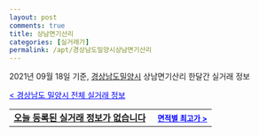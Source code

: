 ```yaml
---
layout: post
comments: true
title: 상남면기산리
categories: [실거래가]
permalink: /apt/경상남도밀양시상남면기산리
---
```


2021년 09월 18일 기준, <a href="/apt/경상남도밀양시">경상남도밀양시</a> 상남면기산리 한달간 실거래 정보

<a style="color: blue;" href="/apt/경상남도밀양시">< 경상남도 밀양시 전체 실거래 정보</a>
<!---- start ---->
<table>
  <tr>
    <td colspan="4" style="font-weight: bold;"><a href="/apt/경상남도밀양시상남면기산리{name_without_space}">오늘 등록된 실거래 정보가 없습니다</a> &nbsp;&nbsp;&nbsp; <a style="color: blue; font-size: smaller;" href="/apt/경상남도밀양시상남면기산리{name_without_space}">면적별 최고가 ></a></td>
  </tr>
    
</table>
<!---- end ---->
    